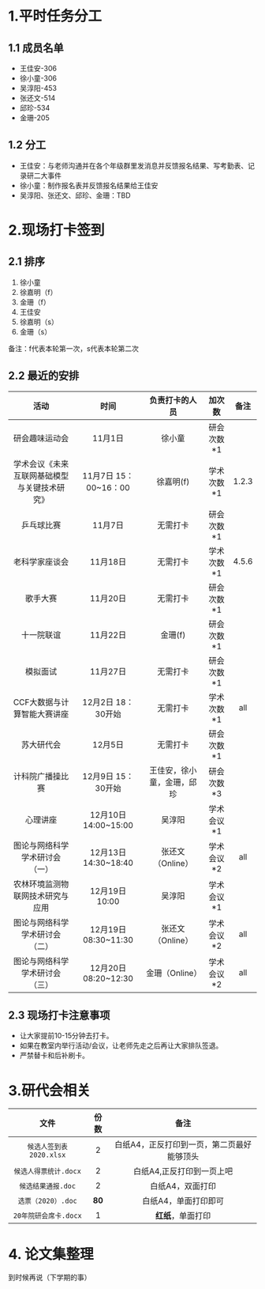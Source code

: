 
# 1.平时任务分工
## 1.1 成员名单
- 王佳安-306  
- 徐小童-306  
- 吴淳阳-453    
- 张还文-514  
- 邱珍-534  
- 金珊-205  

## 1.2 分工
- 王佳安：与老师沟通并在各个年级群里发消息并反馈报名结果、写考勤表、记录研二大事件
- 徐小童：制作报名表并反馈报名结果给王佳安
- 吴淳阳、张还文、邱珍、金珊：TBD


# 2.现场打卡签到
## 2.1 排序
1. 徐小童
2. 徐嘉明（f）
3. 金珊（f）
4. 王佳安
5. 徐嘉明（s）
6. 金珊（s）  
   
备注：f代表本轮第一次，s代表本轮第二次

## 2.2 最近的安排
| 活动 | 时间 | 负责打卡的人员 | 加次数 |备注|
| :---: | :---: | :---: | :---: | :---: |
|研会趣味运动会|11月1日|徐小童|研会次数*1|
|学术会议《未来互联网基础模型与关键技术研究》|11月7日 15：00~16：00|徐嘉明(f)|学术次数*1|1.2.3|
|乒乓球比赛|11月7日|无需打卡|研会次数*1||
|老科学家座谈会|11月18日|无需打卡|学术次数*1|4.5.6|
|歌手大赛|11月20日|无需打卡|研会次数*1||
|十一院联谊|11月22日|金珊(f)|研会次数*1||
|模拟面试|11月27日|无需打卡|研会次数*1||
|CCF大数据与计算智能大赛讲座|12月2日 18：30开始|无需打卡|学术次数*1|all|
|苏大研代会|12月5日|无需打卡|研会次数*1||
|计科院广播操比赛|12月9日 15：30开始|王佳安，徐小童，金珊，邱珍|研会次数*3||
|心理讲座|12月10日 14:00~15:00|吴淳阳|学术会议*1||
|图论与网络科学学术研讨会（一）|12月13日 14:30~18:40|张还文（Online）|学术会议*2|all|
|农林环境监测物联网技术研究与应用|12月19日 10:00 |吴淳阳|学术会议*1||
|图论与网络科学学术研讨会（二）|12月19日 08:30~11:30|张还文（Online）|学术会议*2|all|
|图论与网络科学学术研讨会（三）|12月20日 08:20~12:30|金珊（Online）|学术会议*2|all|

## 2.3 现场打卡注意事项
- 让大家提前10-15分钟去打卡。
- 如果在教室内举行活动/会议，让老师先走之后再让大家排队签退。
- 严禁替卡和后补刷卡。

# 3.研代会相关
| 文件 | 份数 | 备注|
| :---: | :---: | :---: |
|`候选人签到表2020.xlsx`|2|白纸A4，正反打印到一页，第二页最好能够顶头|
|`候选人得票统计.docx`|2|白纸A4,正反打印到一页上吧|
|`候选结果通报.doc`|2|白纸A4，双面打印|
|`选票（2020）.doc`|**80**|白纸A4，单面打印即可|
|`20年院研会席卡.docx`|1|**红纸**，单面打印|


# 4. 论文集整理
到时候再说（下学期的事）


